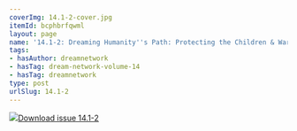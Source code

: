 ```yaml
---
coverImg: 14.1-2-cover.jpg
itemId: bcphbrfqwml
layout: page
name: '14.1-2: Dreaming Humanity''s Path: Protecting the Children & Warning Dreams'
tags:
- hasAuthor: dreamnetwork
- hasTag: dream-network-volume-14
- hasTag: dreamnetwork
type: post
urlSlug: 14.1-2
---
```

<img class="card-journal-img" src="../images/14.1-2-rect.jpg"/><a href="../files/pdfs/Volume_14/14.1-2-Dream-Network-Vol-14-Nos-1-&-2.pdf" download="">Download issue 14.1-2</a>